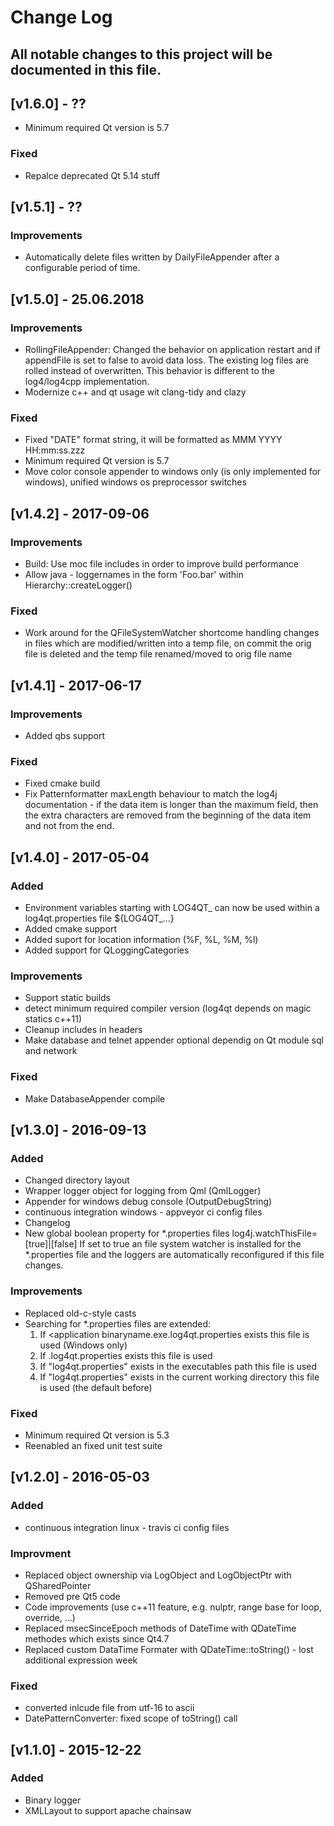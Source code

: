 # Change Log

All notable changes to this project will be documented in this file.
----
## [v1.6.0] - ??
- Minimum required Qt version is 5.7
### Fixed
- Repalce deprecated Qt 5.14 stuff

## [v1.5.1] - ??
### Improvements
- Automatically delete files written by DailyFileAppender after a configurable period of time.

## [v1.5.0] - 25.06.2018
### Improvements
- RollingFileAppender: Changed the behavior on application restart and if
                       appendFile is set to false to avoid data loss. The
                       existing log files are rolled instead of overwritten.
                       This behavior is different to the log4/log4cpp implementation.
- Modernize c++ and qt usage wit clang-tidy and clazy

### Fixed
- Fixed "DATE" format string, it will be formatted as MMM YYYY HH:mm:ss.zzz
- Minimum required Qt version is 5.7
- Move color console appender to windows only (is only implemented for windows),
  unified windows os preprocessor switches

## [v1.4.2] - 2017-09-06
### Improvements
- Build: Use moc file includes in order to improve build performance
- Allow java - loggernames in the form 'Foo.bar' within Hierarchy::createLogger()

### Fixed
- Work around for the QFileSystemWatcher shortcome handling changes in files which
  are modified/written into a temp file, on commit the orig file is deleted and
  the temp file renamed/moved to orig file name


## [v1.4.1] - 2017-06-17
### Improvements
- Added qbs support

### Fixed
- Fixed cmake build
- Fix Patternformatter maxLength behaviour to match the log4j documentation -
  if the data item is longer than the maximum field, then the extra characters are removed from the beginning
  of the data item and not from the end.

## [v1.4.0] - 2017-05-04

### Added
- Environment variables starting with LOG4QT_ can now be used within a log4qt.properties file ${LOG4QT_...}
- Added cmake support
- Added suport for location information (%F, %L, %M, %l)
- Added support for QLoggingCategories

### Improvements
- Support static builds
- detect minimum required compiler version (log4qt depends on magic statics c++11)
- Cleanup includes in headers
- Make database and telnet appender optional dependig on Qt module sql and network

### Fixed
- Make DatabaseAppender compile

## [v1.3.0] - 2016-09-13

### Added
- Changed directory layout
- Wrapper logger object for logging from Qml (QmlLogger)
- Appender for windows debug console (OutputDebugString)
- continuous integration windows - appveyor ci config files
- Changelog
- New global boolean property for *.properties files
    log4j.watchThisFile=[true]|[false]
    If set to true an file system watcher is installed for the *.properties file
    and the loggers are automatically reconfigured if this file changes.

### Improvements
- Replaced old-c-style casts
- Searching for *.properties files are extended:
  1. If <application binaryname.exe.log4qt.properties exists this file is used (Windows only)
  2. If <application binaryname>.log4qt.properties exists this file is used
  3. If "log4qt.properties" exists in the executables path this file is used
  4. If "log4qt.properties" exists in the current working directory this file is used (the default before)

### Fixed
- Minimum required Qt version is 5.3
- Reenabled an fixed unit test suite

## [v1.2.0] - 2016-05-03

### Added
- continuous integration linux - travis ci config files

### Improvment
- Replaced object ownership via LogObject and LogObjectPtr with QSharedPointer
- Removed pre Qt5 code
- Code improvements (use c++11 feature, e.g. nulptr, range base for loop, override, ...)
- Replaced msecSinceEpoch methods of DateTime with QDateTime methodes which exists since Qt4.7
- Replaced custom DataTime Formater with QDateTime::toString() - lost additional expression week

### Fixed
- converted inlcude file from utf-16 to ascii
- DatePatternConverter: fixed scope of toString() call

## [v1.1.0] - 2015-12-22

### Added
- Binary logger
- XMLLayout to support apache chainsaw
